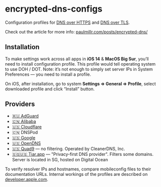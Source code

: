 # encrypted-dns-configs
Configuration profiles for [DNS over HTTPS](https://en.wikipedia.org/wiki/DNS_over_HTTPS) and [DNS over TLS](https://en.wikipedia.org/wiki/DNS_over_TLS). 

Check out the article for more info: [paulmillr.com/posts/encrypted-dns/](https://paulmillr.com/posts/encrypted-dns/)

## Installation

To make settings work across all apps in **iOS 14** & **MacOS Big Sur**, you’ll need to install configuration profile. This profile would tell operating system to use DOH / DOT. Note: it’s not enough to simply set server IPs in System Preferences — you need to install a profile.

On iOS, after installation, go to system **Settings => General => Profile**, select downloaded profile and click “Install” button.

## Providers

- [🇷🇺 AdGuard](https://adguard.com/en/adguard-dns/overview.html#instruction)
- [🇨🇳 Alibaba](https://www.alidns.com/faqs/#dns-safe)
- [🇺🇸 Cloudflare](https://developers.cloudflare.com/1.1.1.1/dns-over-https)
- 🇨🇳 DNSPod
- [🇺🇸 Google](https://developers.google.com/speed/public-dns/docs/secure-transports)
- [🇺🇸 OpenDNS](https://support.opendns.com/hc/en-us/articles/360038086532)
- [🇺🇸 Quad9](https://www.quad9.net/doh-quad9-dns-servers/) — no filtering. Operated by CleanerDNS, Inc. 
- [🇸🇬🇺🇸 Tiar.app](https://doh.tiar.app) — "Privacy-first DNS provider". Filters some domains. Server is located in SG, hosted on Digital Ocean

To verify resolver IPs and hostnames, compare mobileconfig files to their documentation URLs. Internal workings of the profiles are described on [developer.apple.com](https://developer.apple.com/documentation/devicemanagement/dnssettings).
